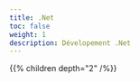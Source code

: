 ```yaml
---
title: .Net
toc: false
weight: 1
description: Dévelopement .Net
---
```

<!--more-->

{{% children depth="2" /%}}